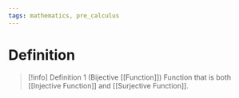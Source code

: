 ```yaml
---
tags: mathematics, pre_calculus
---
```


# Definition

> [!info] Definition 1 (Bijective [[Function]])
> Function that is both [[Injective Function]] and [[Surjective Function]].